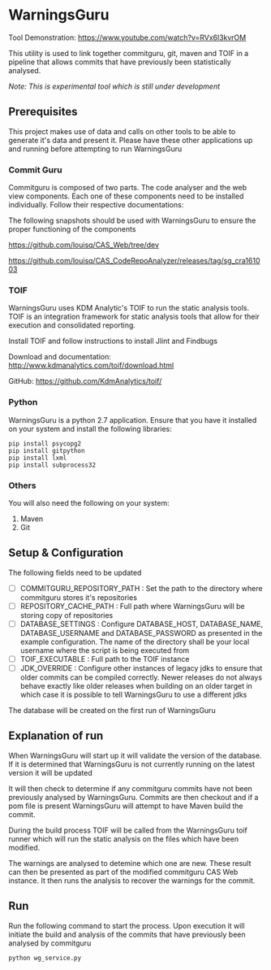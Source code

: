 # WarningsGuru

Tool Demonstration: https://www.youtube.com/watch?v=RVx6l3kvrOM

This utility is used to link together commitguru, git, maven and TOIF in a 
pipeline that allows commits that have previously been statistically 
analysed.

*Note: This is experimental tool which is still under development*


## Prerequisites

This project makes use of data and calls on other tools to be able to 
generate it's data and present it. Please have these other applications
up and running before attempting to run WarningsGuru

### Commit Guru

Commitguru is composed of two parts. The code analyser and the web view 
components. Each one of these components need to be installed individually.
Follow their respective documentations:

The following snapshots should be used with WarningsGuru to ensure the 
proper functioning of the components


https://github.com/louisq/CAS_Web/tree/dev

https://github.com/louisq/CAS_CodeRepoAnalyzer/releases/tag/sg_cra161003

### TOIF

WarningsGuru uses KDM Analytic's TOIF to run the static analysis tools. 
TOIF is an integration framework for static analysis tools that allow 
for their execution and consolidated reporting.

Install TOIF and follow instructions to install Jlint and Findbugs

Download and documentation: http://www.kdmanalytics.com/toif/download.html

GitHub: https://github.com/KdmAnalytics/toif/

### Python

WarningsGuru is a python 2.7 application. Ensure that you have it installed
on your system and install the following libraries:

    pip install psycopg2
    pip install gitpython
    pip install lxml
    pip install subprocess32

### Others

You will also need the following on your system:
1. Maven
2. Git

## Setup & Configuration

The following fields need to be updated

 - [ ] COMMITGURU_REPOSITORY_PATH : Set the path to the directory where commitguru
 stores it's repositories
 - [ ] REPOSITORY_CACHE_PATH : Full path where WarningsGuru will be storing 
 copy of repositories
 - [ ] DATABASE_SETTINGS : Configure DATABASE_HOST, DATABASE_NAME,
 DATABASE_USERNAME and DATABASE_PASSWORD as presented in the example
 configuration. The name of the directory shall be your local username
 where the script is being executed from
 - [ ] TOIF_EXECUTABLE : Full path to the TOIF instance
 - [ ] JDK_OVERRIDE : Configure other instances of legacy jdks to ensure that older commits can be compiled correctly. 
 Newer releases do not always behave exactly like older releases when building on an older target in which case it is 
 possible to tell WarningsGuru to use a different jdks
 
 The database will be created on the first run of WarningsGuru

## Explanation of run

When WarningsGuru will start up it will validate the version of the 
database. If it is determined that WarningsGuru is not currently running
on the latest version it will be updated

It will then check to determine if any commitguru commits have not been 
previously analysed by WarningsGuru. Commits are then checkout and if a pom
file is present WarningsGuru will attempt to have Maven build the commit. 

During the build process TOIF will be called from the WarningsGuru toif runner
which will run the static analysis on the files which have been modified.

The warnings are analysed to detemine which one are new. These result can 
then be presented as part of the modified commitguru CAS Web instance. It then 
runs the analysis to recover the warnings for the commit.

## Run

Run the following command to start the process. Upon execution it will 
initiate the build and analysis of the commits that have previously been
analysed by commitguru

    python wg_service.py
